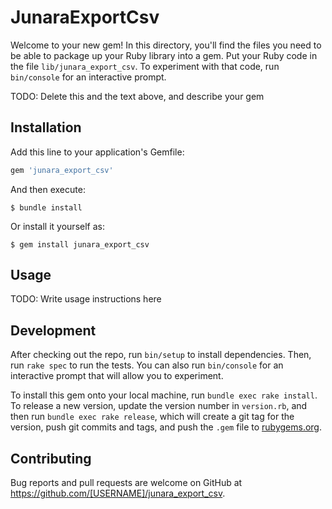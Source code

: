# JunaraExportCsv

Welcome to your new gem! In this directory, you'll find the files you need to be able to package up your Ruby library into a gem. Put your Ruby code in the file `lib/junara_export_csv`. To experiment with that code, run `bin/console` for an interactive prompt.

TODO: Delete this and the text above, and describe your gem

## Installation

Add this line to your application's Gemfile:

```ruby
gem 'junara_export_csv'
```

And then execute:

    $ bundle install

Or install it yourself as:

    $ gem install junara_export_csv

## Usage

TODO: Write usage instructions here

## Development

After checking out the repo, run `bin/setup` to install dependencies. Then, run `rake spec` to run the tests. You can also run `bin/console` for an interactive prompt that will allow you to experiment.

To install this gem onto your local machine, run `bundle exec rake install`. To release a new version, update the version number in `version.rb`, and then run `bundle exec rake release`, which will create a git tag for the version, push git commits and tags, and push the `.gem` file to [rubygems.org](https://rubygems.org).

## Contributing

Bug reports and pull requests are welcome on GitHub at https://github.com/[USERNAME]/junara_export_csv.

